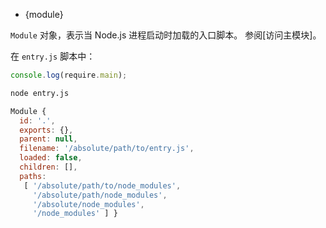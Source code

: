 <!-- YAML
added: v0.1.17
-->

* {module}

`Module` 对象，表示当 Node.js 进程启动时加载的入口脚本。 
参阅[访问主模块]。

在 `entry.js` 脚本中：

```js
console.log(require.main);
```

```sh
node entry.js
```

<!-- eslint-skip -->
```js
Module {
  id: '.',
  exports: {},
  parent: null,
  filename: '/absolute/path/to/entry.js',
  loaded: false,
  children: [],
  paths:
   [ '/absolute/path/to/node_modules',
     '/absolute/path/node_modules',
     '/absolute/node_modules',
     '/node_modules' ] }
```

